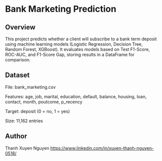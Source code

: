 # Bank Marketing Prediction


## Overview

This project predicts whether a client will subscribe to a bank term deposit using machine learning models (Logistic Regression, Decision Tree, Random Forest, XGBoost). It evaluates models based on Test F1-Score, ROC-AUC, and F1-Score Gap, storing results in a DataFrame for comparison.

## Dataset

File: bank_marketing.csv

Features: age, job, marital, education, default, balance, housing, loan, contact, month, poutcome, p_recency

Target: deposit (0 = no, 1 = yes)

Size: 11,162 entries

## Author
Thanh Xuyen Nguyen
https://www.linkedin.com/in/xuyen-thanh-nguyen-0518/
